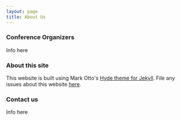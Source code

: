 ```yaml
---
layout: page
title: About Us 
---
```


### Conference Organizers

Info here

### About this site

This website is built using Mark Otto's [Hyde theme for Jekyll](https://github.com/poole/hyde). File any issues about this website [here](https://github.com/anniejw6/datatraining_site).

### Contact us

Info here